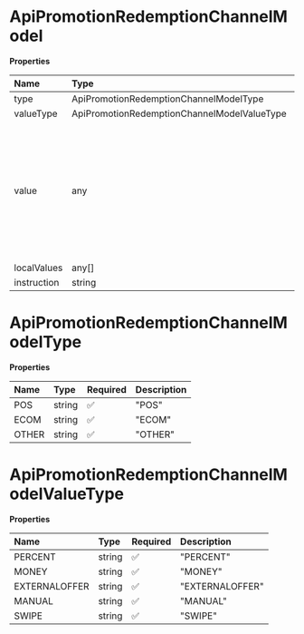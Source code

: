 # ApiPromotionRedemptionChannelModel

**Properties**

| Name        | Type                                        | Required | Description                                                                                                                                                                              |
| :---------- | :------------------------------------------ | :------- | :--------------------------------------------------------------------------------------------------------------------------------------------------------------------------------------- |
| type        | ApiPromotionRedemptionChannelModelType      | ❌       |                                                                                                                                                                                          |
| valueType   | ApiPromotionRedemptionChannelModelValueType | ❌       |                                                                                                                                                                                          |
| value       | any                                         | ❌       | The type of "Value" depends on "ValueType". "MONEY" returns a Money object (Amount+Currency), "EXTERNALOFFER" and "MANUAL" returns a string ("Promotion"). "PERCENT" returns an integer. |
| localValues | any[]                                       | ❌       |                                                                                                                                                                                          |
| instruction | string                                      | ❌       |                                                                                                                                                                                          |

# ApiPromotionRedemptionChannelModelType

**Properties**

| Name  | Type   | Required | Description |
| :---- | :----- | :------- | :---------- |
| POS   | string | ✅       | "POS"       |
| ECOM  | string | ✅       | "ECOM"      |
| OTHER | string | ✅       | "OTHER"     |

# ApiPromotionRedemptionChannelModelValueType

**Properties**

| Name          | Type   | Required | Description     |
| :------------ | :----- | :------- | :-------------- |
| PERCENT       | string | ✅       | "PERCENT"       |
| MONEY         | string | ✅       | "MONEY"         |
| EXTERNALOFFER | string | ✅       | "EXTERNALOFFER" |
| MANUAL        | string | ✅       | "MANUAL"        |
| SWIPE         | string | ✅       | "SWIPE"         |
